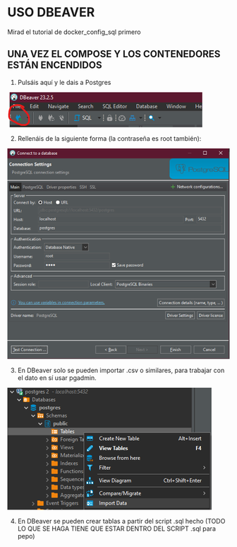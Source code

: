 # USO DBEAVER

Mirad el tutorial de docker_config_sql primero

## UNA VEZ EL COMPOSE Y LOS CONTENEDORES ESTÁN ENCENDIDOS
1. Pulsáis aquí y le dais a Postgres
 
![Alt text](image.png)

2. Rellenáis de la siguiente forma (la contraseña es root también):

![Alt text](image-1.png)

3. En DBeaver solo se pueden importar .csv o similares, para trabajar con el dato en sí usar pgadmin.

![Alt text](image-2.png)

4. En DBeaver se pueden crear tablas a partir del script .sql hecho (TODO LO QUE SE HAGA TIENE QUE ESTAR DENTRO DEL SCRIPT .sql para pepo)